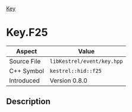 [Key](index)
# Key.F25
| Aspect | Value |
| --- | --- |
| Source File | `libKestrel/event/key.hpp` |
| C++ Symbol | `kestrel::hid::f25` |
| Introduced | Version 0.8.0 |
## Description

